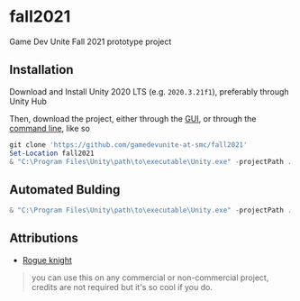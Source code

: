 # fall2021

Game Dev Unite Fall 2021 prototype project

## Installation

Download and Install Unity 2020 LTS (e.g. `2020.3.21f1`), preferably through Unity Hub

Then, download the project, either through the [GUI](https://docs.unity3d.com/2020.3/Documentation/Manual/upm-ui-giturl.html), or through the [command line](https://docs.unity3d.com/2020.3/Documentation/Manual/CommandLineArguments.html), like so

```powershell
git clone 'https://github.com/gamedevunite-at-smc/fall2021'
Set-Location fall2021
& "C:\Program Files\Unity\path\to\executable\Unity.exe" -projectPath .
```

## Automated Bulding

```powershell
& "C:\Program Files\Unity\path\to\executable\Unity.exe" -projectPath . -quit -batchmode -logfile Logs/AutomatedBuild.log -executeMethod 'GameBuilder.MyBuild'
```

## Attributions

- [Rogue knight](https://darkpixel-kronovi.itch.io/rogue-knight)

> you can use this on any commercial or non-commercial project, credits are not required but it's so cool if you do.
